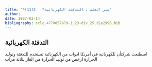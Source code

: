 ```yaml
---
title: "*سير العلم : التدفئة الكهربائية*.  2(11)"
author: 
date: 1907-02-14
bibliography: oclc_4770057679-i_23-div_25.d1e2996.bib
---
```




##  التدفئة الكهربائية 


 اصطنعت شركتأن للكهربائية في أمريكا ادوات من الكهربائية تستخدم للتدفئة وتوليد   الحرارة ارخص من توليد الحرارة من الغاز بثلاثة مرات 
